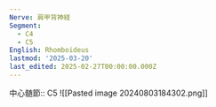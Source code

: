 ```yaml
---
Nerve: 肩甲背神経
Segment:
  - C4
  - C5
English: Rhomboideus
lastmod: '2025-03-20'
last_edited: 2025-02-27T00:00:00.000Z
---
```


中心髄節:: C5
![[Pasted image 20240803184302.png]]
